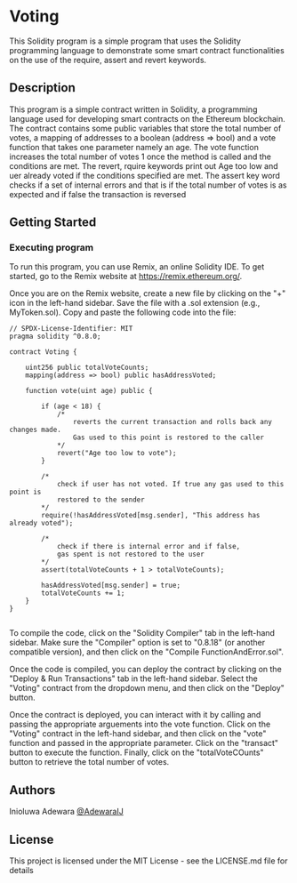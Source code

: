 # Voting

This Solidity program is a simple program that uses the Solidity programming language to demonstrate some smart contract functionalities on the use of the require, assert and revert keywords.

## Description

This program is a simple contract written in Solidity, a programming language used for developing smart contracts on the Ethereum blockchain. The contract contains some public variables that store the total number of votes, a mapping of addresses to a boolean (address => bool) and a vote function that takes one parameter namely an age.
The vote function increases the total number of votes 1 once the method is called and the conditions are met. 
The revert, rquire keywords print out Age too low and uer already voted if the conditions specified are met.
The assert key word checks if a set of internal errors and that is if the total number of votes is 
as expected and if false the transaction is reversed

## Getting Started

### Executing program

To run this program, you can use Remix, an online Solidity IDE. To get started, go to the Remix website at https://remix.ethereum.org/.

Once you are on the Remix website, create a new file by clicking on the "+" icon in the left-hand sidebar. Save the file with a .sol extension (e.g., MyToken.sol). Copy and paste the following code into the file:

```solidity
// SPDX-License-Identifier: MIT
pragma solidity ^0.8.0;

contract Voting {

    uint256 public totalVoteCounts;
    mapping(address => bool) public hasAddressVoted;

    function vote(uint age) public {

        if (age < 18) {
            /*   
                reverts the current transaction and rolls back any changes made. 
                Gas used to this point is restored to the caller
            */
            revert("Age too low to vote");
        }
        
        /* 
            check if user has not voted. If true any gas used to this point is
            restored to the sender
        */
        require(!hasAddressVoted[msg.sender], "This address has already voted");
        
        /* 
            check if there is internal error and if false, 
            gas spent is not restored to the user 
        */
        assert(totalVoteCounts + 1 > totalVoteCounts);
        
        hasAddressVoted[msg.sender] = true;
        totalVoteCounts += 1;
    }
}


```

To compile the code, click on the "Solidity Compiler" tab in the left-hand sidebar. Make sure the "Compiler" option is set to "0.8.18" (or another compatible version), and then click on the "Compile FunctionAndError.sol".

Once the code is compiled, you can deploy the contract by clicking on the "Deploy & Run Transactions" tab in the left-hand sidebar. Select the "Voting" contract from the dropdown menu, and then click on the "Deploy" button.

Once the contract is deployed, you can interact with it by calling and passing the appropriate arguements into the vote function. Click on the "Voting" contract in the left-hand sidebar, and then click on the "vote"  function and passed in the appropriate parameter. Click on the "transact" button to execute the function. Finally, click on the "totalVoteCOunts" button to retrieve the total number of votes.

## Authors

Inioluwa Adewara 
[@AdewaraIJ](https://twitter.com/AdewaraIJ)


## License

This project is licensed under the MIT License - see the LICENSE.md file for details















